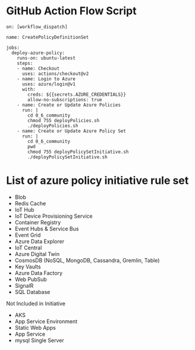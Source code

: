 # GitHub Action Flow Script

```
on: [workflow_dispatch]

name: CreatePolicyDefinitionSet

jobs:
  deploy-azure-policy:
    runs-on: ubuntu-latest
    steps:
    - name: Checkout
      uses: actions/checkout@v2
    - name: Login to Azure
      uses: azure/login@v1
      with:
        creds: ${{secrets.AZURE_CREDENTIALS}}
        allow-no-subscriptions: true
    - name: Create or Update Azure Policies 
      run: |
        cd 0_6_community
        chmod 755 deployPolicies.sh
        ./deployPolicies.sh
    - name: Create or Update Azure Policy Set
      run: |
        cd 0_6_community
        pwd
        chmod 755 deployPolicySetInitiative.sh
        ./deployPolicySetInitiative.sh
```


# List of azure policy initiative rule set

-  Blob
-  Redis Cache
-  IoT Hub
-  IoT Device Provisioning Service
-  Container Registry
-  Event Hubs & Service Bus
-  Event Grid 
-  Azure Data Explorer
-  IoT Central
-  Azure Digital Twin
-  CosmosDB    (NoSQL, MongoDB, Cassandra, Gremlin, Table)
-  Key Vaults
-  Azure Data Factory
-  Web PubSub
-  SignalR
-  SQL Database


Not Included in Initiative
-  AKS
-  App Service Environment
-  Static Web Apps
-  App Service
-  mysql Single Server



